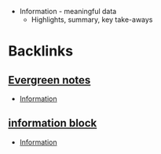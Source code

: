 - Information - meaningful data
    - Highlights, summary, key take-aways

# Backlinks
## [Evergreen notes](<Evergreen notes.md>)
- [Information](<Information.md>)

## [information block](<information block.md>)
- [Information](<Information.md>)

